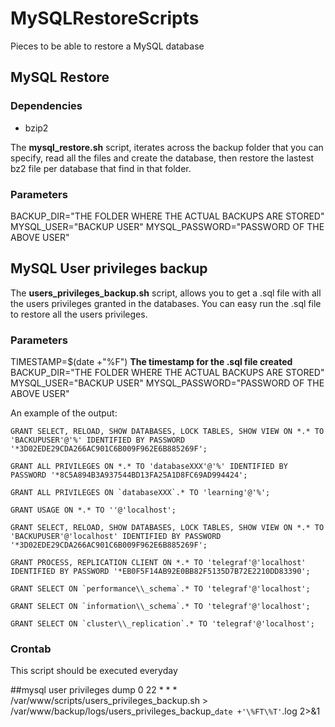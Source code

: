 # MySQLRestoreScripts
Pieces to be able to restore a MySQL database

## MySQL Restore

### Dependencies
* bzip2

The **mysql_restore.sh** script, iterates across the backup folder that you can specify, read all the files and create the database, then restore the lastest bz2 file per database that find in that folder. 

### Parameters
BACKUP_DIR="THE FOLDER WHERE THE ACTUAL BACKUPS ARE STORED"
MYSQL_USER="BACKUP USER"
MYSQL_PASSWORD="PASSWORD OF THE ABOVE USER"



## MySQL User privileges backup

The **users_privileges_backup.sh** script, allows you to get a .sql file with all the users privileges granted in the databases.
You can easy run the .sql file to restore all the users privileges.

### Parameters
TIMESTAMP=$(date +"%F") **The timestamp for the .sql file created**
BACKUP_DIR="THE FOLDER WHERE THE ACTUAL BACKUPS ARE STORED"
MYSQL_USER="BACKUP USER"
MYSQL_PASSWORD="PASSWORD OF THE ABOVE USER"

An example of the output:

``GRANT SELECT, RELOAD, SHOW DATABASES, LOCK TABLES, SHOW VIEW ON *.* TO 'BACKUPUSER'@'%' IDENTIFIED BY PASSWORD '*3D02EDE29CDA266AC901C6B009F962E6B885269F';``

``GRANT ALL PRIVILEGES ON *.* TO 'databaseXXX'@'%' IDENTIFIED BY PASSWORD '*8C5A894B3A937544BD13FA25A1D8FC69AD994424';``

``GRANT ALL PRIVILEGES ON `databaseXXX`.* TO 'learning'@'%';``

``GRANT USAGE ON *.* TO ''@'localhost';``

``GRANT SELECT, RELOAD, SHOW DATABASES, LOCK TABLES, SHOW VIEW ON *.* TO 'BACKUPUSER'@'localhost' IDENTIFIED BY PASSWORD '*3D02EDE29CDA266AC901C6B009F962E6B885269F';``

``GRANT PROCESS, REPLICATION CLIENT ON *.* TO 'telegraf'@'localhost' IDENTIFIED BY PASSWORD '*EB0F5F14AB92E0BB82F5135D7B72E2210DD83390';``

``GRANT SELECT ON `performance\\_schema`.* TO 'telegraf'@'localhost';``

``GRANT SELECT ON `information\\_schema`.* TO 'telegraf'@'localhost';``

``GRANT SELECT ON `cluster\\_replication`.* TO 'telegraf'@'localhost';``


### Crontab
This script should be executed everyday

##mysql user privileges dump
0 22 * * * /var/www/scripts/users_privileges_backup.sh > /var/www/backup/logs/users_privileges_backup_`date +'\%FT\%T'`.log 2>&1
